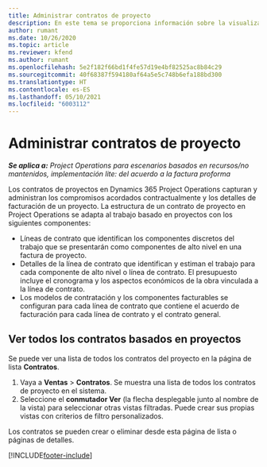 ```yaml
---
title: Administrar contratos de proyecto
description: En este tema se proporciona información sobre la visualización de contratos basados en proyecto.
author: rumant
ms.date: 10/26/2020
ms.topic: article
ms.reviewer: kfend
ms.author: rumant
ms.openlocfilehash: 5e2f182f66bd1f4fe57d19e4bf82525ac8b84c29
ms.sourcegitcommit: 40f68387f594180af64a5e5c748b6efa188bd300
ms.translationtype: HT
ms.contentlocale: es-ES
ms.lasthandoff: 05/10/2021
ms.locfileid: "6003112"
---
```

# <a name="manage-project-contracts"></a>Administrar contratos de proyecto

_**Se aplica a:** Project Operations para escenarios basados en recursos/no mantenidos, implementación lite: del acuerdo a la factura proforma_

Los contratos de proyectos en Dynamics 365 Project Operations capturan y administran los compromisos acordados contractualmente y los detalles de facturación de un proyecto. La estructura de un contrato de proyecto en Project Operations se adapta al trabajo basado en proyectos con los siguientes componentes:

- Líneas de contrato que identifican los componentes discretos del trabajo que se presentarán como componentes de alto nivel en una factura de proyecto.
- Detalles de la línea de contrato que identifican y estiman el trabajo para cada componente de alto nivel o línea de contrato. El presupuesto incluye el cronograma y los aspectos económicos de la obra vinculada a la línea de contrato.
- Los modelos de contratación y los componentes facturables se configuran para cada línea de contrato que contiene el acuerdo de facturación para cada línea de contrato y el contrato general.

## <a name="view-all-project-based-contracts"></a>Ver todos los contratos basados en proyectos

Se puede ver una lista de todos los contratos del proyecto en la página de lista **Contratos**. 

1. Vaya a **Ventas** > **Contratos**. Se muestra una lista de todos los contratos de proyecto en el sistema. 
2. Seleccione el **conmutador Ver** (la flecha desplegable junto al nombre de la vista) para seleccionar otras vistas filtradas. Puede crear sus propias vistas con criterios de filtro personalizados.

Los contratos se pueden crear o eliminar desde esta página de lista o páginas de detalles.


[!INCLUDE[footer-include](../../includes/footer-banner.md)]